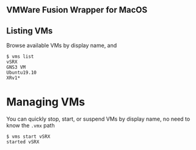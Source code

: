 ## VMWare Fusion Wrapper for MacOS


## Listing VMs
Browse available VMs by display name, and 
```
$ vms list
vSRX
GNS3 VM
Ubuntu19.10
XRv1*
```

# Managing VMs
You can quickly stop, start, or suspend VMs by display name, no need to know the `.vmx` path

```
$ vms start vSRX
started vSRX
```